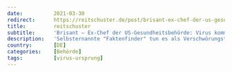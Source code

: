 ```yaml
---
date:          2021-03-30
redirect:      https://reitschuster.de/post/brisant-ex-chef-der-us-gesundheitsbehoerde-virus-kommt-aus-labor/
title:         reitschuster
subtitle:      'Brisant – Ex-Chef der US-Gesundheitsbehörde: Virus kommt aus Labor'
description:   'Selbsternannte "Faktenfinder" tun es als Verschwörungstheorie ab, doch jetzt bestätigt es der Mann, der in den USA bis Januar das war, was bei uns RKI-Chef Wieler ist: Das Virus stamme aus dem Labor, beteuert er. Unsere Medien berichten wenig über seine Aussage. GASTBEITRAG.'
country:       [DE]
categories:    [Behörde]
tags:          [virus-ursprung]
---
```

